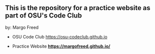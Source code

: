 ## This is the repository for a practice website as part of OSU's Code Club

by: Margo Freed

-   OSU Code Club <https://osu-codeclub.github.io>

-   Practice Website **https://margofreed.github.io/**
